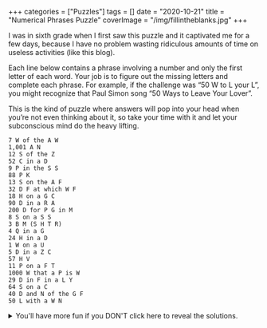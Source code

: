 +++
categories = ["Puzzles"]
tags = []
date = "2020-10-21"
title = "Numerical Phrases Puzzle"
coverImage = "/img/fillintheblanks.jpg"
+++

I was in sixth grade when I first saw this puzzle and it captivated me for a few days, because I have no problem wasting ridiculous amounts of time on useless activities (like this blog). 

<!--more-->

Each line below contains a phrase involving a number and only the first letter of each word. Your job is to figure out the missing letters and complete each phrase. For example, if the challenge was “50 W to L your L”, you might recognize that Paul Simon song “50 Ways to Leave Your Lover”.

This is the kind of puzzle where answers will pop into your head when you’re not even thinking about it, so take your time with it and let your subconscious mind do the heavy lifting.

```
7 W of the A W
1,001 A N
12 S of the Z
52 C in a D
9 P in the S S
88 P K
13 S on the A F
32 D F at which W F
18 H on a G C
90 D in a R A
200 D for P G in M
8 S on a S S
3 B M (S H T R)
4 Q in a G
24 H in a D
1 W on a U
5 D in a Z C
57 H V
11 P on a F T
1000 W that a P is W
29 D in F in a L Y
64 S on a C
40 D and N of the G F
50 L with a W N
```

<details>
  <summary>You'll have more fun if you DON'T click here to reveal the solutions.</summary>

7 W of the A W – 7 Wonders of the Ancient World
1,001 A N – 1,001 Arabian Nights
12 S of the Z – 12 Signs of the Zodiac
52 C in a D – 52 Cards in a Deck
9 P in the S S – 9 Planets in the Solar System
88 P K – 88 Piano Keys
13 S on the A F – 13 Stripes on the American Flag
32 D F at which W F – 32 Degrees Fahrenheit at which Water Freezes
18 H on a G C – 18 Holes on a Golf Course
90 D in a R A – 90 Degrees in a Right Angle
200 D for P G in M – 200 Dollars for Passing Go in Monopoly
8 S on a S S – 8 Sides on a Stop Sign
3 B M (S H T R) – 3 Blind Mice (See How They Run)
4 Q in a G – 4 Quarts in a Gallon (or 4 Quarters in a Game)
24 H in a D – 24 Hours in a Day
1 W on a U – 1 Wheel on a Unicycle
5 D in a Z C – 5 Digits in a Zip Code
57 H V – 57 Heinz Varieties
11 P on a F T – 11 Players on a Football Team
1000 W that a P is W – 1000 Words that a Picture is Worth
29 D in F in a L Y – 29 Days in February in a Leap Year
64 S on a C – 64 Squares on a Chessboard
40 D and N of the G F – 40 Days and Nights of the Great Flood
50 L with a W N – 50 Lashes with a Wet Noodle
</details>
